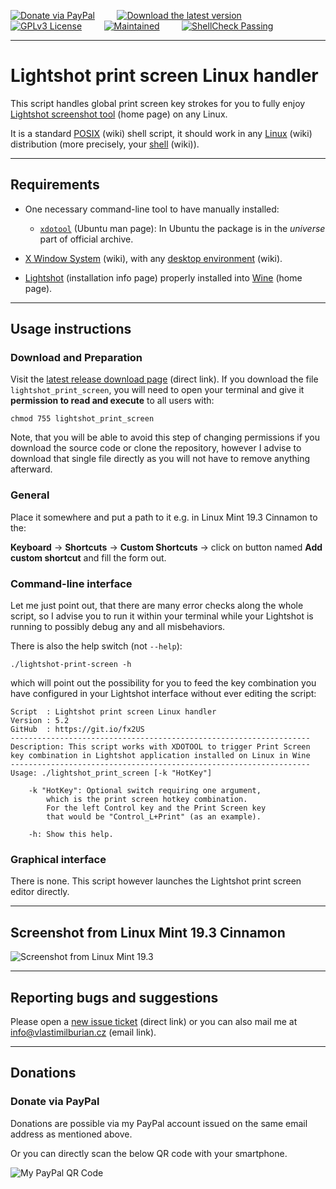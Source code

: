 [![Donate via PayPal](https://img.shields.io/badge/Donate%20%24%24%24-via%20PayPal-%23013088)](#paypal_my_qrcode__anchor) &nbsp; &nbsp; &nbsp; &nbsp; [![Download the latest version](https://img.shields.io/badge/Download-Latest%20version-orange)](https://github.com/burianvlastimil/lightshot-print-screen-linux-handler/releases/latest) &nbsp; &nbsp; &nbsp; &nbsp; [![GPLv3 License](https://img.shields.io/badge/License-GPLv3-blue.svg)](https://github.com/burianvlastimil/lightshot-print-screen-linux-handler/blob/master/LICENSE) &nbsp; &nbsp; &nbsp; &nbsp; [![Maintained](https://img.shields.io/badge/Maintained-Yes-green.svg)](https://github.com/burianvlastimil/lightshot-print-screen-linux-handler/graphs/commit-activity) &nbsp; &nbsp; &nbsp; &nbsp; [![ShellCheck Passing](https://img.shields.io/badge/ShellCheck-Passing-brightgreen)](https://www.shellcheck.net)

***

# Lightshot print screen Linux handler

This script handles global print screen key strokes for you to fully enjoy [Lightshot screenshot tool](https://app.prntscr.com/en/) (home page) on any Linux.

It is a standard [POSIX](https://en.wikipedia.org/wiki/POSIX) (wiki) shell script, it should work in any [Linux](https://en.wikipedia.org/wiki/Linux) (wiki) distribution (more precisely, your [shell](https://en.wikipedia.org/wiki/Unix_shell) (wiki)).

***

## Requirements

- One necessary command-line tool to have manually installed:
	- [`xdotool`](http://manpages.ubuntu.com/manpages/focal/man1/xdotool.1.html) (Ubuntu man page): In Ubuntu the package is in the _universe_ part of official archive.

- [X Window System](https://en.wikipedia.org/wiki/X_Window_System) (wiki), with any [desktop environment](https://en.wikipedia.org/wiki/Desktop_environment) (wiki).

- [Lightshot](https://app.prntscr.com/en/wine-lightshot.html) (installation info page) properly installed into [Wine](https://www.winehq.org/) (home page).

***

## Usage instructions

### Download and Preparation

Visit the [latest release download page](https://github.com/burianvlastimil/lightshot-print-screen-linux-handler/releases/latest) (direct link). If you download the file `lightshot_print_screen`, you will need to open your terminal and give it **permission to read and execute** to all users with:

```
chmod 755 lightshot_print_screen
```

Note, that you will be able to avoid this step of changing permissions if you download the source code or clone the repository, however I advise to download that single file directly as you will not have to remove anything afterward.

### General

Place it somewhere and put a path to it e.g. in Linux Mint 19.3 Cinnamon to the:

**Keyboard** → **Shortcuts** → **Custom Shortcuts** → click on button named **Add custom shortcut** and fill the form out.

### Command-line interface

Let me just point out, that there are many error checks along the whole script, so I advise you to run it within your terminal while your Lightshot is running to possibly debug any and all misbehaviors.

There is also the help switch (not `--help`):

```
./lightshot-print-screen -h
```

which will point out the possibility for you to feed the key combination you have configured in your Lightshot interface without ever editing the script:

```
Script  : Lightshot print screen Linux handler
Version : 5.2
GitHub  : https://git.io/fx2US
-------------------------------------------------------------------
Description: This script works with XDOTOOL to trigger Print Screen
key combination in Lightshot application installed on Linux in Wine
-------------------------------------------------------------------
Usage: ./lightshot_print_screen [-k "HotKey"]

    -k "HotKey": Optional switch requiring one argument,
        which is the print screen hotkey combination.
        For the left Control key and the Print Screen key
        that would be "Control_L+Print" (as an example).

    -h: Show this help.
```

### Graphical interface

There is none. This script however launches the Lightshot print screen editor directly.

***

## Screenshot from Linux Mint 19.3 Cinnamon

![Screenshot from Linux Mint 19.3](https://vlastimilburian.cz/public/github_images/lightshot-linux-mint-19.png)

***

## Reporting bugs and suggestions

Please open a [new issue ticket](https://github.com/burianvlastimil/lightshot-print-screen-linux-handler/issues/new) (direct link) or you can also mail me at [info@vlastimilburian.cz](mailto:info@vlastimilburian.cz) (email link).

***

## Donations

### <span id="paypal_my_qrcode__anchor">Donate via PayPal<span>

Donations are possible via my PayPal account issued on the same email address as mentioned above.

Or you can directly scan the below QR code with your smartphone.

![My PayPal QR Code](https://www.vlastimilburian.cz/images/paypal-my-qrcode.png)
